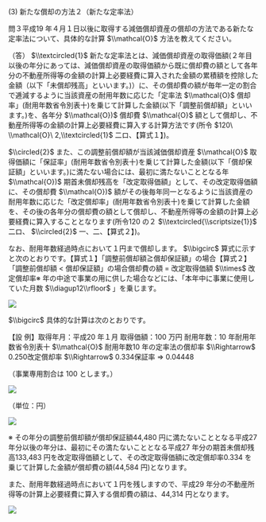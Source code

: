 (3) 新たな償却の方法２（新たな定率法）

問３平成19 年４月１日以後に取得する減価償却資産の償却の方法である新たな定率法について、具体的な計算 $\\mathcal{O}$ 方法を教えてください。

（答） $\\textcircled{1}$ 新たな定率法とは、減価償却資産の取得価額(２年目以後の年分にあっては、減価償却資産の取得価額から既に償却費の額として各年分の不動産所得等の金額の計算上必要経費に算入された金額の累積額を控除した金額（以下「未償却残高」といいます。)）に、その償却費の額が毎年一定の割合で逓減するように当該資産の耐用年数に応じた「定率法 $\\mathcal{O}$ 償却率」(耐用年数省令別表十)を乗じて計算した金額(以下「調整前償却額」といいます。)を、各年分 $\\mathcal{O})$ 償却費 $\\mathcal{O}$ 額として償却し、不動産所得等の金額の計算上必要経費に算入する計算方法です(所令 $120\ \\mathcal{O}\ 2,\\textcircled{1}$ 二ロ、【算式１】)。

$\\circled{2}$ また、この調整前償却額が当該減価償却資産 $\\mathcal{O}$ 取得価額に「保証率」(耐用年数省令別表十)を乗じて計算した金額(以下「償却保証額」といいます。)に満たない場合には、最初に満たないこととなる年 $\\mathcal{O})$ 期首未償却残高を「改定取得価額」として、その改定取得価額に、その償却費 $\\mathcal{O})$ 額がその後毎年同一となるように当該資産の耐用年数に応じた「改定償却率」(耐用年数省令別表十)を乗じて計算した金額を、その後の各年分の償却費の額として償却し、不動産所得等の金額の計算上必要経費に算入することとなります(所令120 の２ $\\textcircled{\\scriptsize{1}}$ 二ロ、 $\\circled{2}$ 一、二、【算式２】)。

なお、耐用年数経過時点において１円まで償却します。 $\\bigcirc$ 算式に示すと次のとおりです。【算式１】「調整前償却額≧償却保証額」の場合【算式２】「調整前償却額 $<$ 償却保証額」の場合償却費の額 $=$ 改定取得価額 $\\times$ 改定償却率※ 年の中途で事業の用に供した場合などには、「本年中に事業に使用していた月数 $\\diagup12\\rfloor$ 」を乗じます。

![](https://www.nta.go.jp/tmp/178e90cd-40f1-47bf-96a3-016de4c064ca/images/ab26633b1863eed9ebd15ed5c3325afa5295ab468752c4bd849c2b6fa373ef26.jpg)

$\\bigcirc$ 具体的な計算は次のとおりです。

【設 例】取得年月：平成20 年１月 取得価額：100 万円 耐用年数：10 年耐用年数省令別表十 $\\mathcal{O}$ 耐用年数10 年の定率法の償却率 $\\Rightarrow$ 0.250改定償却率 $\\Rightarrow$ 0.334保証率 ⇒ 0.04448

（事業専用割合は $100%$ とします。）

![](https://www.nta.go.jp/tmp/178e90cd-40f1-47bf-96a3-016de4c064ca/images/6f3292e89beba3606345ec271fabc45a4477ee8ffd95e1253a5f460ecf3b0f2e.jpg)

（単位：円）

![](https://www.nta.go.jp/tmp/178e90cd-40f1-47bf-96a3-016de4c064ca/images/1f2e95e1bc4522f3d195a8ebb97de9aefac123bad43b076a488c48ef6cd06349.jpg)

※ その年分の調整前償却額が償却保証額44,480 円に満たないこととなる平成27 年分以後の年分は、最初にその満たないこととなる平成27 年分の期首未償却残高133,483 円を改定取得価額として、その改定取得価額に改定償却率0.334 を乗じて計算した金額が償却費の額(44,584 円)となります。

また、耐用年数経過時点において１円を残しますので、平成29 年分の不動産所得等の計算上必要経費に算入する償却費の額は、44,314 円となります。

![](https://www.nta.go.jp/tmp/178e90cd-40f1-47bf-96a3-016de4c064ca/images/8a1c9569cfd3ae66c8463d7f43bc8ebbc55e37f31e39f3953ff3e66a67f35cfe.jpg)